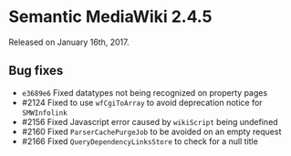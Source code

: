 # Semantic MediaWiki 2.4.5

Released on January 16th, 2017.

## Bug fixes

* <code>e3689e6</code> Fixed datatypes not being recognized on property pages
* #2124 Fixed to use `wfCgiToArray` to avoid deprecation notice for `SMWInfolink`
* #2156 Fixed Javascript error caused by `wikiScript` being undefined
* #2160 Fixed `ParserCachePurgeJob` to be avoided on an empty request
* #2166 Fixed `QueryDependencyLinksStore` to check for a null title
